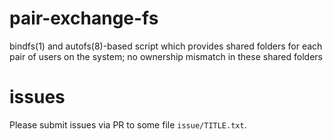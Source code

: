 # pair-exchange-fs
bindfs(1) and autofs(8)-based script which provides shared folders for each pair of users on the system; no ownership mismatch in these shared folders

# issues
Please submit issues via PR to some file `issue/TITLE.txt`.
